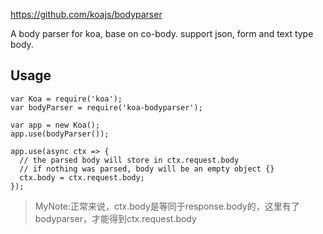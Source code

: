 <https://github.com/koajs/bodyparser>

A body parser for koa, base on co-body. support json, form and text type body.

## Usage
```
var Koa = require('koa');
var bodyParser = require('koa-bodyparser');

var app = new Koa();
app.use(bodyParser());

app.use(async ctx => {
  // the parsed body will store in ctx.request.body
  // if nothing was parsed, body will be an empty object {}
  ctx.body = ctx.request.body;
});
```
> MyNote:正常来说，ctx.body是等同于response.body的，这里有了bodyparser，才能得到ctx.request.body
 